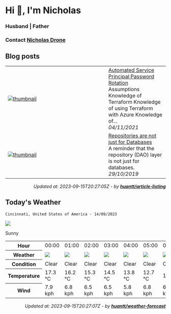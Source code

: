 # Hi 👋, I'm Nicholas

### Husband | Father

### Contact [Nicholas Drone](mailto:ndrone@gmail.com)

## Blog posts

<!-- markdownlint-disable -->
<table>
        <tr>
            <td width="300px">
                <a href="https://dev.to/ndrone/automated-service-principal-password-rotation-571f"><img src="https://res.cloudinary.com/practicaldev/image/fetch/s--2zUHKOoF--/c_imagga_scale,f_auto,fl_progressive,h_420,q_auto,w_1000/https://dev-to-uploads.s3.amazonaws.com/uploads/articles/6a2q7bpyuoqo6cso1i9x.png" alt="thumbnail"></a>
            </td>
            <td>
                <a href="https://dev.to/ndrone/automated-service-principal-password-rotation-571f">Automated Service Principal Password Rotation</a>
                <div>Assumptions    Knowledge of Terraform Knowledge of using Terraform with Azure Knowledge of...</div>
                <div><i>04/11/2021</i></div>
            </td>
        </tr>
        <tr>
            <td width="300px">
                <a href="https://dev.to/ndrone/repositories-are-not-just-for-databases-4a85"><img src="https://res.cloudinary.com/practicaldev/image/fetch/s--Eoi75OU_--/c_imagga_scale,f_auto,fl_progressive,h_420,q_auto,w_1000/https://raw.githubusercontent.com/ndrone/dev.to/master/blog-posts/repositories-are-not-just-for-db/assets/cover.png" alt="thumbnail"></a>
            </td>
            <td>
                <a href="https://dev.to/ndrone/repositories-are-not-just-for-databases-4a85">Repositories are not just for Databases</a>
                <div>A reminder that the repository (DAO) layer is not just for databases.</div>
                <div><i>29/10/2019</i></div>
            </td>
        </tr>
</table>

<div align="right">

*Updated at: 2023-09-15T20:27:05Z - by **[huantt/article-listing](https://github.com/huantt/article-listing)***

</div>
<!-- markdownlint-enable -->


## Today's Weather


<!-- markdownlint-disable -->
`Cincinnati, United States of America - 14/09/2023`

<img src="https://cdn.weatherapi.com/weather/64x64/day/113.png"/>

Sunny


<table>
    <tr>
        <th>Hour</th>
        <td>00:00</td><td>01:00</td><td>02:00</td><td>03:00</td><td>04:00</td><td>05:00</td><td>06:00</td><td>07:00</td><td>08:00</td><td>09:00</td><td>10:00</td><td>11:00</td><td>12:00</td><td>13:00</td><td>14:00</td><td>15:00</td><td>16:00</td><td>17:00</td><td>18:00</td><td>19:00</td><td>20:00</td><td>21:00</td><td>22:00</td><td>23:00</td>
    </tr>
    <tr>
        <th>Weather</th>
        <td><img src="https://cdn.weatherapi.com/weather/64x64/night/113.png"></img></td><td><img src="https://cdn.weatherapi.com/weather/64x64/night/113.png"></img></td><td><img src="https://cdn.weatherapi.com/weather/64x64/night/113.png"></img></td><td><img src="https://cdn.weatherapi.com/weather/64x64/night/113.png"></img></td><td><img src="https://cdn.weatherapi.com/weather/64x64/night/113.png"></img></td><td><img src="https://cdn.weatherapi.com/weather/64x64/night/113.png"></img></td><td><img src="https://cdn.weatherapi.com/weather/64x64/night/113.png"></img></td><td><img src="https://cdn.weatherapi.com/weather/64x64/night/113.png"></img></td><td><img src="https://cdn.weatherapi.com/weather/64x64/day/113.png"></img></td><td><img src="https://cdn.weatherapi.com/weather/64x64/day/113.png"></img></td><td><img src="https://cdn.weatherapi.com/weather/64x64/day/113.png"></img></td><td><img src="https://cdn.weatherapi.com/weather/64x64/day/113.png"></img></td><td><img src="https://cdn.weatherapi.com/weather/64x64/day/113.png"></img></td><td><img src="https://cdn.weatherapi.com/weather/64x64/day/113.png"></img></td><td><img src="https://cdn.weatherapi.com/weather/64x64/day/113.png"></img></td><td><img src="https://cdn.weatherapi.com/weather/64x64/day/113.png"></img></td><td><img src="https://cdn.weatherapi.com/weather/64x64/day/113.png"></img></td><td><img src="https://cdn.weatherapi.com/weather/64x64/day/113.png"></img></td><td><img src="https://cdn.weatherapi.com/weather/64x64/day/113.png"></img></td><td><img src="https://cdn.weatherapi.com/weather/64x64/day/113.png"></img></td><td><img src="https://cdn.weatherapi.com/weather/64x64/night/113.png"></img></td><td><img src="https://cdn.weatherapi.com/weather/64x64/night/113.png"></img></td><td><img src="https://cdn.weatherapi.com/weather/64x64/night/113.png"></img></td><td><img src="https://cdn.weatherapi.com/weather/64x64/night/113.png"></img></td>
    </tr>
    <tr>
        <th>Condition</th>
        <td width="200px">Clear</td><td width="200px">Clear</td><td width="200px">Clear</td><td width="200px">Clear</td><td width="200px">Clear</td><td width="200px">Clear</td><td width="200px">Clear</td><td width="200px">Clear</td><td width="200px">Sunny</td><td width="200px">Sunny</td><td width="200px">Sunny</td><td width="200px">Sunny</td><td width="200px">Sunny</td><td width="200px">Sunny</td><td width="200px">Sunny</td><td width="200px">Sunny</td><td width="200px">Sunny</td><td width="200px">Sunny</td><td width="200px">Sunny</td><td width="200px">Sunny</td><td width="200px">Clear</td><td width="200px">Clear</td><td width="200px">Clear</td><td width="200px">Clear</td>
    </tr>
    <tr>
        <th>Temperature</th>
        <td>17.3 °C</td><td>16.2 °C</td><td>15.3 °C</td><td>14.5 °C</td><td>13.8 °C</td><td>12.7 °C</td><td>12 °C</td><td>11.3 °C</td><td>11.3 °C</td><td>13.6 °C</td><td>17 °C</td><td>21.3 °C</td><td>22.1 °C</td><td>23.6 °C</td><td>24.9 °C</td><td>25.6 °C</td><td>24.4 °C</td><td>25.7 °C</td><td>25.3 °C</td><td>25.4 °C</td><td>20.9 °C</td><td>19.8 °C</td><td>18.8 °C</td><td>17.8 °C</td>
    </tr>
    <tr>
        <th>Wind</th>
        <td>7.9 kph</td><td>6.8 kph</td><td>6.5 kph</td><td>6.5 kph</td><td>5.8 kph</td><td>6.8 kph</td><td>6.5 kph</td><td>5.8 kph</td><td>5.8 kph</td><td>6.8 kph</td><td>7.6 kph</td><td>7.6 kph</td><td>7.6 kph</td><td>7.9 kph</td><td>8.6 kph</td><td>9 kph</td><td>3.6 kph</td><td>10.1 kph</td><td>10.1 kph</td><td>8.6 kph</td><td>9 kph</td><td>9 kph</td><td>8.6 kph</td><td>8.3 kph</td>
    </tr>
</table>


<div align="right">

*Updated at: 2023-09-15T20:27:07Z - by **[huantt/weather-forecast](https://github.com/huantt/weather-forecast)***

</div>
<!-- markdownlint-enable -->
